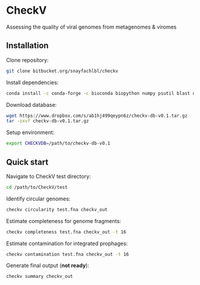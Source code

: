 # CheckV
Assessing the quality of viral genomes from metagenomes & viromes

## Installation

Clone repository:
```bash
git clone bitbucket.org/snayfachlbl/checkv
```

Install dependencies:
```bash
conda install -c conda-forge -c bioconda biopython numpy psutil blast diamond hmmer prodigal
```

Download database:
```bash
wget https://www.dropbox.com/s/ab1hj499qeypn6z/checkv-db-v0.1.tar.gz
tar -zxvf checkv-db-v0.1.tar.gz
```

Setup environment:
```bash
export CHECKVDB=/path/to/checkv-db-v0.1
```

## Quick start

Navigate to CheckV test directory:
```bash
cd /path/to/CheckV/test
```

Identify circular genomes:
```bash
checkv circularity test.fna checkv_out
```

Estimate completeness for genome fragments:
```bash
checkv completeness test.fna checkv_out -t 16
```

Estimate contamination for integrated prophages:
```bash
checkv contamination test.fna checkv_out -t 16
```

Generate final output (**not ready**):
```bash
checkv summary checkv_out
```




